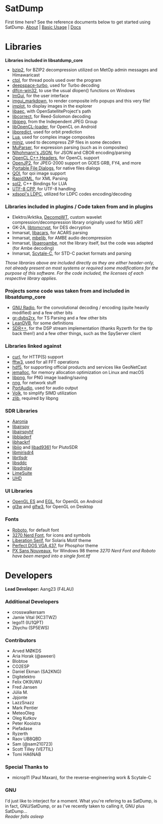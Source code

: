 # SatDump

First time here? See the reference documents below to get started using SatDump.
[About](https://www.satdump.org/about/) | [Basic Usage](https://www.satdump.org/posts/basic-usage/) | [Docs](https://docs.satdump.org/)

# Libraries

**Libraries included in libsatdump_core**
- [bzip2](https://github.com/libarchive/bzip2), for BZIP2 decompression utilized on MetOp admin messages and Himawaricast
- [ctpl](https://github.com/vit-vit/ctpl), for thread pools used over the program
- [deepspace-turbo](https://github.com/geeanlooca/deepspace-turbo), used for Turbo decoding
- [dlfcn-win32](https://github.com/dlfcn-win32/dlfcn-win32), to use the usual dlopen() functions on Windows
- [ImGui](https://github.com/ocornut/imgui), for the user interface
- [imgui_markdown](https://github.com/juliettef/imgui_markdown), to render composite info popups and this very file!
- [implot](https://github.com/epezent/implot), to display images in the explorer
- [libaec](https://gitlab.dkrz.de/k202009/libaec), with OpenSatelliteProject's path
- [libcorrect](https://github.com/quiet/libcorrect), for Reed-Solomon decoding
- [libjpeg](https://ijg.org/), from the Independent JPEG Group
- [libOpenCL-loader](https://github.com/robertwgh/libOpenCL-loader), for OpenCL on Android
- [libpredict](https://github.com/la1k/libpredict), used for orbit prediction
- [Lua](https://www.lua.org/), used for complex image composites
- [miniz](https://github.com/richgel999/miniz), used to decompress ZIP files in some decoders
- [MuParser](https://github.com/beltoforion/muparser), for expression parsing (such as in composites)
- [Nlhohmann's JSON](https://github.com/nlohmann/json), for JSON and CBOR encoding/parsing
- [OpenCL C++ Headers](https://github.com/KhronosGroup/OpenCL-CLHPP), for OpenCL support
- [OpenJP2](https://github.com/uclouvain/openjpeg), for JPEG-2000 support on GOES GRB, FY4, and more
- [Portable File Dialogs](https://github.com/samhocevar/portable-file-dialogs), for native files dialogs
- [QOI](https://github.com/phoboslab/qoi), for qoi image support
- [RapidXML](http://rapidxml.sourceforge.net/), for XML Parsing
- [sol2](https://github.com/ThePhD/sol2), C++ Bindings for LUA
- [UTF-8 CPP](https://utfcpp.sourceforge.net/), for UTF-8 handling
- [xdsopl's LDPC](https://github.com/xdsopl/LDPC), utilized for LDPC codes encoding/decoding

### Libraries included in plugins / Code taken from and in plugins
- Elektro/Arktika, [DecompWT](https://gitlab.eumetsat.int/open-source/PublicDecompWT), custom wavelet compression/decompression library originally used for MSG xRIT
- GK-2A, [libtomcrypt](https://github.com/libtom/libtomcrypt), for DES decryption
- Inmarsat, [libacars](https://github.com/szpajder/libacars), for ACARS parsing
- Inmarsat, [mbelib](https://github.com/szechyjs/mbelib), for AMBE audio decompression
- Inmarsat, [libaeroambe](https://github.com/jontio/libaeroambe), not the library itself, but the code was adapted (for Ambe decoding)
- Inmarsat, [Scytale-C](https://bitbucket.org/scytalec/scytalec), for STD-C packet formats and parsing

*Those libraries above are included directly as they are either header-only, not already present on most systems or required some modifications for the purpose of this software. For the code included, the licenses of each respective library applies.*

### Projects some code was taken from and included in libsatdump_core
- [GNU Radio](https://github.com/gnuradio/gnuradio), for the convolutional decoding / encoding (quite heavily modified) and a few other bits
- [gr-dvbs2rx](https://github.com/igorauad/gr-dvbs2rx), for TS Parsing and a few other bits
- [LeanDVB](https://github.com/pabr/leansdr), for some definitions
- [SDR++](https://github.com/AlexandreRouma/SDRPlusPlus), for the DSP stream implementation (thanks Ryzerth for the tip back then!) and a few other things, such as the SpyServer client

### Libraries linked against
- [curl](https://curl.se/), for HTTP(S) support
- [fftw3](http://fftw.org/), used for all FFT operations
- [hdf5](https://github.com/HDFGroup/hdf5), for supporting official products and services like GeoNetCast
- [jemalloc](https://jemalloc.net/), for memory allocation optimization on Linux and macOS
- [libpng](https://github.com/glennrp/libpng), for PNG image loading/saving
- [nng](https://github.com/nanomsg/nng), for network stuff
- [PortAudio](https://www.portaudio.com/), used for audio output
- [Volk](https://github.com/gnuradio/volk), to simplify SIMD utilization
- [zlib](https://github.com/madler/zlib), required by libpng

### SDR Libraries
- [Aaronia](https://aaronia.com/en/support/downloads#rtsa-suite)
- [libairspy](https://github.com/airspy/airspyone_host)
- [libairspyhf](https://github.com/airspy/airspyhf)
- [libbladerf](https://github.com/Nuand/bladeRF/)
- [libhackrf](https://github.com/greatscottgadgets/hackrf)
- [libiio](https://github.com/analogdevicesinc/libiio) and [libad9361](https://github.com/analogdevicesinc/libad9361-iio) for PlutoSDR
- [libmirisdr4](https://github.com/f4exb/libmirisdr-4)
- [librtlsdr](https://osmocom.org/projects/rtl-sdr/wiki)
- [libsddc](https://github.com/ik1xpv/ExtIO_sddc)
- [libsdrplay](https://www.sdrplay.com/)
- [LimeSuite](https://github.com/MyriadRF/LimeSuite)
- [UHD](https://github.com/EttusResearch/uhd)

### UI Libraries
- [OpenGL ES](https://www.khronos.org/opengles/) and [EGL](https://www.khronos.org/egl), for OpenGL on Android
- [gl3w](https://github.com/skaslev/gl3w) and [glfw3](https://www.glfw.org/), for OpenGL on Desktop

### Fonts
- [Roboto](https://fonts.google.com/specimen/Roboto), for default font
- [3270 Nerd Font](https://www.nerdfonts.com/font-downloads), for icons and symbols
- [Liberation Serif](https://www.fontsquirrel.com/fonts/liberation-serif), for Solaris Motif theme
- [Perfect DOS VGA 437](https://www.dafont.com/perfect-dos-vga-437.font), for Phosphor theme
- [PX Sans Nouveaux](https://www.dafont.com/px-sans-nouveaux.font), for Windows 98 theme
*3270 Nerd Font and Roboto have been merged into a single font.ttf*

# Developers
**Lead Developer:** Aang23 (F4LAU)

### Additional Developers
- crosswalkersam
- Jamie Vital (KC3TWZ)
- lego11 (IU1QPT)
- Zbychu (SP5EWS)

### Contributors
- Arved MØKDS
- Aria Horak (@aweeri)
- Blobtoe
- CO2ESP
- Daniel Ekman (SA2KNG)
- Digitelektro
- Felix OK9UWU
- Fred Jansen
- Júlia M.
- Jpjonte
- LazzSnazz
- Mark Pentier
- MeteoOleg
- Oleg Kutkov
- Peter Kooistra
- Piefadase
- Ryzerth
- Raov UB8QBD
- Sam (@sam210723)
- Scott Tilley (VE7TIL)
- Tomi HA6NAB

### Special Thanks to
- microp11 (Paul Maxan), for the reverse-engineering work & Scytale-C

### GNU
I'd just like to interject for a moment. What you're refering to as SatDump, is in fact, GNU/SatDump, or as I've recently taken to calling it, GNU plus SatDump...   
*Reader falls asleep*
